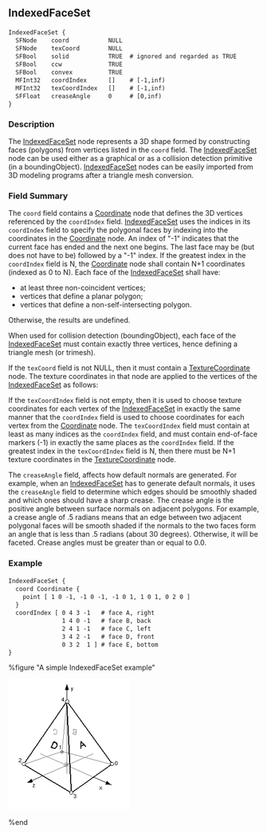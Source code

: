## IndexedFaceSet

```
IndexedFaceSet {
  SFNode    coord           NULL
  SFNode    texCoord        NULL
  SFBool    solid           TRUE  # ignored and regarded as TRUE
  SFBool    ccw             TRUE
  SFBool    convex          TRUE
  MFInt32   coordIndex      []    # [-1,inf)
  MFInt32   texCoordIndex   []    # [-1,inf)
  SFFloat   creaseAngle     0     # [0,inf)
}
```

### Description

The [IndexedFaceSet](indexedfaceset.md#indexedfaceset) node represents a 3D
shape formed by constructing faces (polygons) from vertices listed in the
`coord` field. The [IndexedFaceSet](indexedfaceset.md#indexedfaceset) node can
be used either as a graphical or as a collision detection primitive (in a
boundingObject). [IndexedFaceSet](indexedfaceset.md#indexedfaceset) nodes can be
easily imported from 3D modeling programs after a triangle mesh conversion.

### Field Summary

The `coord` field contains a [Coordinate](coordinate.md#coordinate) node that
defines the 3D vertices referenced by the `coordIndex` field.
[IndexedFaceSet](indexedfaceset.md#indexedfaceset) uses the indices in its
`coordIndex` field to specify the polygonal faces by indexing into the
coordinates in the [Coordinate](coordinate.md#coordinate) node. An index of "-1"
indicates that the current face has ended and the next one begins. The last face
may be (but does not have to be) followed by a "-1" index. If the greatest index
in the `coordIndex` field is N, the [Coordinate](coordinate.md#coordinate) node
shall contain N+1 coordinates (indexed as 0 to N). Each face of the
[IndexedFaceSet](indexedfaceset.md#indexedfaceset) shall have:

- at least three non-coincident vertices;
- vertices that define a planar polygon;
- vertices that define a non-self-intersecting polygon.

Otherwise, the results are undefined.

When used for collision detection (boundingObject), each face of the
[IndexedFaceSet](indexedfaceset.md#indexedfaceset) must contain exactly three
vertices, hence defining a triangle mesh (or trimesh).

If the `texCoord` field is not NULL, then it must contain a
[TextureCoordinate](texturecoordinate.md#texturecoordinate) node. The texture
coordinates in that node are applied to the vertices of the
[IndexedFaceSet](indexedfaceset.md#indexedfaceset) as follows:

If the `texCoordIndex` field is not empty, then it is used to choose texture
coordinates for each vertex of the
[IndexedFaceSet](indexedfaceset.md#indexedfaceset) in exactly the same manner
that the `coordIndex` field is used to choose coordinates for each vertex from
the [Coordinate](coordinate.md#coordinate) node. The `texCoordIndex` field must
contain at least as many indices as the `coordIndex` field, and must contain
end-of-face markers (-1) in exactly the same places as the `coordIndex` field.
If the greatest index in the `texCoordIndex` field is N, then there must be N+1
texture coordinates in the
[TextureCoordinate](texturecoordinate.md#texturecoordinate) node.

The `creaseAngle` field, affects how default normals are generated. For example,
when an [IndexedFaceSet](indexedfaceset.md#indexedfaceset) has to generate
default normals, it uses the `creaseAngle` field to determine which edges should
be smoothly shaded and which ones should have a sharp crease. The crease angle
is the positive angle between surface normals on adjacent polygons. For example,
a crease angle of .5 radians means that an edge between two adjacent polygonal
faces will be smooth shaded if the normals to the two faces form an angle that
is less than .5 radians (about 30 degrees). Otherwise, it will be faceted.
Crease angles must be greater than or equal to 0.0.

### Example

```
IndexedFaceSet {
  coord Coordinate {
    point [ 1 0 -1, -1 0 -1, -1 0 1, 1 0 1, 0 2 0 ]
  }
  coordIndex [ 0 4 3 -1   # face A, right
               1 4 0 -1   # face B, back
               2 4 1 -1   # face C, left
               3 4 2 -1   # face D, front
               0 3 2  1 ] # face E, bottom
}
```

%figure "A simple IndexedFaceSet example"

![A simple IndexedFaceSet example](png/indexed_face_set.png)

%end

